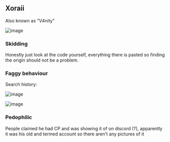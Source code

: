 ## Xoraii

Also known as "V4nity"

![image](https://media.discordapp.net/attachments/1154391398863347743/1157325067890475078/image.png?ex=651ec9f6&is=651d7876&hm=067db720dad8ef9cacc0761d3ed62ffee7d6fe63508b97de6e10b4ca9a8818f8&=)

### Skidding

Honestly just look at the code yourself, everything there is pasted so finding the origin should not be a problem.

### Faggy behaviour
Search history:

![image](https://github.com/Spinyfish/Client-Hall-Of-Fame/assets/93102482/13a7f3e3-92ad-405a-b304-6cf0e44a15e8)


![image](https://github.com/Spinyfish/Client-Hall-Of-Fame/assets/93102482/07122a90-a61b-460e-80ea-624ef9e61a9d)

### Pedophilic
People claimed he had CP and was showing it of on discord (?), apparently it was his old and termed account so there aren't any pictures of it
